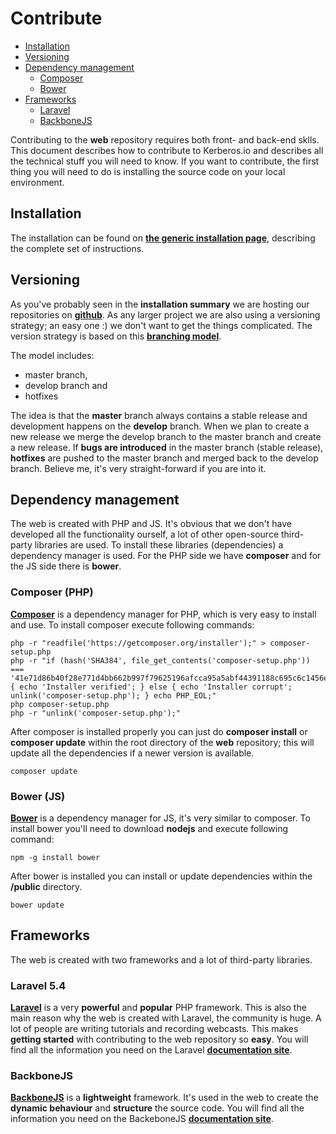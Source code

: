 # Contribute

* [Installation](#installation)
* [Versioning](#versioning)
* [Dependency management](#dependency-management)
    * [Composer](#composer)
    * [Bower](#bower)
* [Frameworks](#frameworks)
    * [Laravel](#laravel)
    * [BackboneJS](#backbonejs)

Contributing to the **web** repository requires both front- and back-end sklls. This document describes how to contribute to Kerberos.io and describes all the technical stuff you will need to know. If you want to contribute, the first thing you will need to do is installing the source code on your local environment.

<a name="installation"></a>
## Installation

The installation can be found on [**the generic installation page**](/installation/generic), describing the complete set of instructions.

<a name="versioning"></a>
## Versioning

As you've probably seen in the **installation summary** we are hosting our repositories on [**github**](https://github.com/kerberos-io). As any larger project we are also using a versioning strategy; an easy one :) we don't want to get the things complicated. The version strategy is based on this [**branching model**](http://nvie.com/posts/a-successful-git-branching-model/).

The model includes:

* master branch,
* develop branch and
* hotfixes

The idea is that the **master** branch always contains a stable release and development happens on the **develop** branch. When we plan to create a new release we merge the develop branch to the master branch and create a new release. If **bugs are introduced** in the master branch (stable release), **hotfixes** are pushed to the master branch and merged back to the develop branch. Believe me, it's very straight-forward if you are into it.

<a name="dependency-management"></a>
## Dependency management

The web is created with PHP and JS. It's obvious that we don't have developed all the functionality ourself, a lot of other open-source third-party libraries are used. To install these libraries (dependencies) a dependency manager is used. For the PHP side we have **composer** and for the JS side there is **bower**.

<a name="composer"></a>
### Composer (PHP)

[**Composer**](https://getcomposer.org/) is a dependency manager for PHP, which is very easy to install and use. To install composer execute following commands:

	php -r "readfile('https://getcomposer.org/installer');" > composer-setup.php
    php -r "if (hash('SHA384', file_get_contents('composer-setup.php')) === '41e71d86b40f28e771d4bb662b997f79625196afcca95a5abf44391188c695c6c1456e16154c75a211d238cc3bc5cb47') { echo 'Installer verified'; } else { echo 'Installer corrupt'; unlink('composer-setup.php'); } echo PHP_EOL;"
    php composer-setup.php
    php -r "unlink('composer-setup.php');"

After composer is installed properly you can just do **composer install** or **composer update** within the root directory of the **web** repository; this will update all the dependencies if a newer version is available.

    composer update

<a name="bower"></a>
### Bower (JS)

[**Bower**](http://bower.io/) is a dependency manager for JS, it's very similar to composer. To install bower you'll need to download **nodejs** and execute following command:

    npm -g install bower

After bower is installed you can install or update dependencies within the **/public** directory.

    bower update

<a name="frameworks"></a>
## Frameworks

The web is created with two frameworks and a lot of third-party libraries.

<a name="laravel"></a>
### Laravel 5.4

[**Laravel**](http://laravel.com) is a very **powerful** and **popular** PHP framework. This is also the main reason why the web is created with Laravel, the community is huge. A lot of people are writing tutorials and recording webcasts. This makes **getting started** with contributing to the web repository so **easy**. You will find all the information you need on the Laravel [**documentation site**](http://laravel.com/docs/5.4).

<a name="backbonejs"></a>
### BackboneJS

[**BackboneJS**](http://backbonejs.org/) is a **lightweight** framework. It's used in the web to create the **dynamic behaviour** and **structure** the source code. You will find all the information you need on the BackeboneJS [**documentation site**](http://backbonejs.org/).
